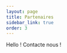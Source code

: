 ```yaml
---
layout: page
title: Partenaires
sidebar_link: true
order: 3
---
```


<p class="message">
	Hello ! Contacte nous !
</p>
